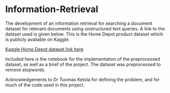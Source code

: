 # Information-Retrieval
The development of an information retrieval for searching a document dataset for relevant documents using unstructured text queries. A link to the dataset used is given below. This is the Home Depot product dataset which is publicly available on Kaggle.

[Kaggle Home Depot dataset link here](https://www.kaggle.com/c/home-depot-product-search-relevance/data)

Included here is the notebook for the implementation of the preprocessed dataset, as well as a brief of the project. The dataset was preprocessed to remove stopwords.

Acknowledgements to Dr Tuomas Ketola for defining the problem, and for much of the code used in this project.

